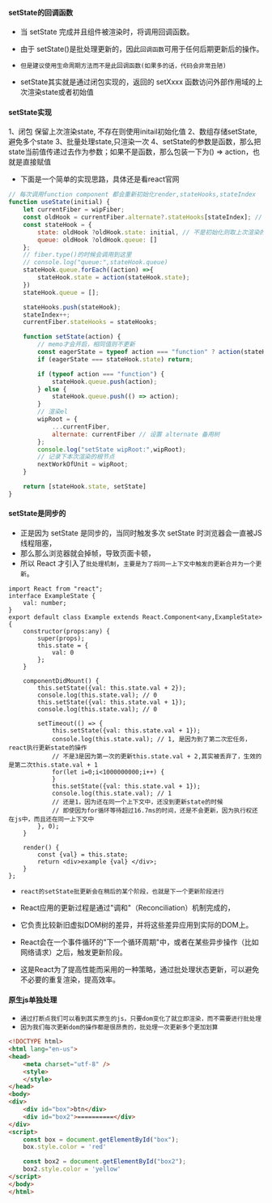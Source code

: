 #### setState的回调函数
* 当 setState 完成并且组件被渲染时，将调用回调函数。
* 由于 setState()是批处理更新的，因此`回调函数`可用于任何后期更新后的操作。

* `但是建议使用生命周期方法而不是此回调函数(如果多的话，代码会非常丑陋)`

* setState其实就是通过闭包实现的，返回的 setXxxx 函数访问外部作用域的上次渲染state或者初始值

#### setState实现
1、闭包 保留上次渲染state, 不存在则使用initail初始化值
2、数组存储setState,避免多个state
3、批量处理state,只渲染一次
4、setState的参数是函数，那么把state当前值传递过去作为参数；如果不是函数，那么包装一下为() => action，也就是直接赋值

* 下面是一个简单的实现思路，具体还是看react官网
```javascript
// 每次调用function component 都会重新初始化render,stateHooks,stateIndex
function useState(initial) {
    let currentFiber = wipFiber;
    const oldHook = currentFiber.alternate?.stateHooks[stateIndex]; // 上次渲染的state快照
    const stateHook = {
        state: oldHook ?oldHook.state: initial, // 不是初始化则取上次渲染的快照，否则取初始化值
        queue: oldHook ?oldHook.queue: []
    };
    // fiber.type()的时候会调用到这里
    // console.log("queue:",stateHook.queue)
    stateHook.queue.forEach((action) =>{
        stateHook.state = action(stateHook.state);
    })
    stateHook.queue = [];

    stateHooks.push(stateHook);
    stateIndex++;
    currentFiber.stateHooks = stateHooks;

    function setState(action) {
        // memo才会开启，相同值则不更新
        const eagerState = typeof action === "function" ? action(stateHook.state) : action;
        if (eagerState === stateHook.state) return;

        if (typeof action === "function") {
            stateHook.queue.push(action);
        } else {
            stateHook.queue.push(() => action);
        }
        // 渲染el
        wipRoot = {
            ...currentFiber,
            alternate: currentFiber // 设置 alternate 备用树
        };
        console.log("setState wipRoot:",wipRoot);
        // 记录下本次渲染的根节点
        nextWorkOfUnit = wipRoot;
    }

    return [stateHook.state, setState]
}
```


#### setState是同步的
* 正是因为 setState 是同步的，当同时触发多次 setState 时浏览器会一直被JS线程阻塞，
* 那么那么浏览器就会掉帧，导致页面卡顿，
* 所以 React 才引入了`批处理机制`，`主要是为了将同一上下文中触发的更新合并为一个更新`。

```tsx
import React from "react";
interface ExampleState {
    val: number;
}
export default class Example extends React.Component<any,ExampleState> {
    constructor(props:any) {
        super(props);
        this.state = {
            val: 0
        };
    }

    componentDidMount() {
        this.setState({val: this.state.val + 2});
        console.log(this.state.val); // 0
        this.setState({val: this.state.val + 1});
        console.log(this.state.val); // 0

        setTimeout(() => {
            this.setState({val: this.state.val + 1});
            console.log(this.state.val); // 1, 是因为到了第二次宏任务，react执行更新state的操作
            // 不是3是因为第一次的更新this.state.val + 2,其实被丢弃了，生效的是第二次this.state.val + 1
            for(let i=0;i<1000000000;i++) {
            }
            this.setState({val: this.state.val + 1});
            console.log(this.state.val); // 1
            // 还是1，因为还在同一个上下文中，还没到更新state的时候
            // 即使因为for循环等待超过16.7ms的时间，还是不会更新，因为执行权还在js中，而且还在同一上下文中
        }, 0);
    }

    render() {
        const {val} = this.state;
        return <div>example {val} </div>;
    }
};
```

* `react的setState批更新会在稍后的某个阶段，也就是下一个更新阶段进行`
* React应用的更新过程是通过"调和"（Reconciliation）机制完成的，
* 它负责比较新旧虚拟DOM树的差异，并将这些差异应用到实际的DOM上。

* React会在一个事件循环的"下一个循环周期"中，或者在某些异步操作（比如网络请求）之后，触发更新阶段。
* 这是React为了提高性能而采用的一种策略，通过批处理状态更新，可以避免不必要的重复渲染，提高效率。

#### 原生js单独处理
* `通过打断点我们可以看到其实原生的js，只要dom变化了就立即渲染，而不需要进行批处理`
* `因为我们每次更新dom的操作都是很昂贵的，批处理一次更新多个更加划算`
```html
<!DOCTYPE html>
<html lang="en-us">
<head>
    <meta charset="utf-8" />
    <style>
    </style>
</head>
<body>
<div>
    <div id="box">btn</div>
    <div id="box2">==========</div>
</div>
<script>
    const box = document.getElementById("box");
    box.style.color = 'red'

    const box2 = document.getElementById("box2");
    box2.style.color = 'yellow'
</script>
</body>
</html>
```
